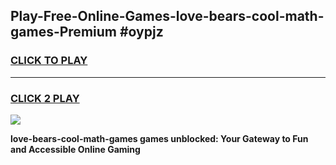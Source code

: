 
## Play-Free-Online-Games-love-bears-cool-math-games-Premium #oypjz
<h3>
<a href="https://premium.freeplayer.one?title=love-bears-cool-math-games&ref=8M">CLICK TO PLAY</a></h3>
<hr>

<h3>
<a href="https://premium.freeplayer.one?title=love-bears-cool-math-games&ref=8M">CLICK 2 PLAY</a>
  
</h3>

<a href="https://premium.freeplayer.one?title=love-bears-cool-math-games&ref=8M"><img src="https://clearcache.store/games.png"></a>


**love-bears-cool-math-games games unblocked: Your Gateway to Fun and Accessible Online Gaming**
